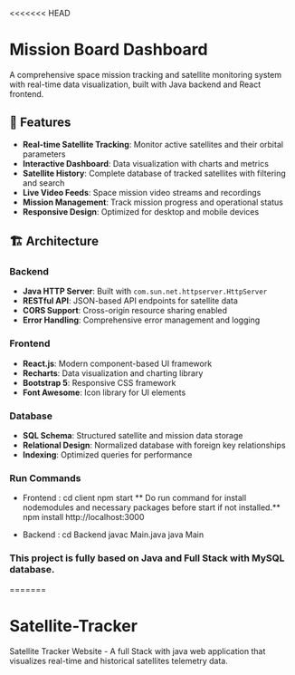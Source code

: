 <<<<<<< HEAD
# Mission Board Dashboard

A comprehensive space mission tracking and satellite monitoring system with real-time data visualization, built with Java backend and React frontend.

## 🚀 Features

- **Real-time Satellite Tracking**: Monitor active satellites and their orbital parameters
- **Interactive Dashboard**: Data visualization with charts and metrics
- **Satellite History**: Complete database of tracked satellites with filtering and search
- **Live Video Feeds**: Space mission video streams and recordings
- **Mission Management**: Track mission progress and operational status
- **Responsive Design**: Optimized for desktop and mobile devices

## 🏗️ Architecture

### Backend
- **Java HTTP Server**: Built with `com.sun.net.httpserver.HttpServer`
- **RESTful API**: JSON-based API endpoints for satellite data
- **CORS Support**: Cross-origin resource sharing enabled
- **Error Handling**: Comprehensive error management and logging

### Frontend
- **React.js**: Modern component-based UI framework
- **Recharts**: Data visualization and charting library
- **Bootstrap 5**: Responsive CSS framework
- **Font Awesome**: Icon library for UI elements

### Database
- **SQL Schema**: Structured satellite and mission data storage
- **Relational Design**: Normalized database with foreign key relationships
- **Indexing**: Optimized queries for performance


### Run Commands
- Frontend : cd client
             npm start
             ** Do run command for install nodemodules and necessary packages before start if not installed.**
             npm install
             http://localhost:3000

- Backend : cd Backend
            javac Main.java
            java Main

### This project is fully based on Java and Full Stack with MySQL database.



=======
# Satellite-Tracker
Satellite Tracker Website - A full Stack with java web application that visualizes real-time and historical satellites telemetry data.

